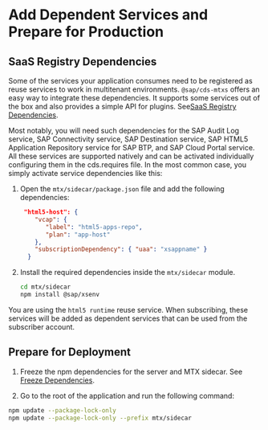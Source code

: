 # Add Dependent Services and Prepare for Production

## SaaS Registry Dependencies

Some of the services your application consumes need to be registered as reuse services to work in multitenant environments. `@sap/cds-mtxs` offers an easy way to integrate these dependencies. It supports some services out of the box and also provides a simple API for plugins. See[SaaS Registry Dependencies](https://cap.cloud.sap/docs/guides/multitenancy/#saas-registry-dependencies).

Most notably, you will need such dependencies for the SAP Audit Log service, SAP Connectivity service, SAP Destination service, SAP HTML5 Application Repository service for SAP BTP, and SAP Cloud Portal service. All these services are supported natively and can be activated individually configuring them in the cds.requires file. In the most common case, you simply activate service dependencies like this:

1. Open the `mtx/sidecar/package.json` file and add the following dependencies:

    ```json
     "html5-host": {
        "vcap": {
           "label": "html5-apps-repo",  
           "plan": "app-host"
        },
        "subscriptionDependency": { "uaa": "xsappname" }
      }
    ```

2. Install the required dependencies inside the `mtx/sidecar` module.

    ```sh
    cd mtx/sidecar
    npm install @sap/xsenv
    ```

You are using the `html5 runtime` reuse service. When subscribing, these services will be added as dependent services that can be used from the subscriber account. 

## Prepare for Deployment

1. Freeze the npm dependencies for the server and MTX sidecar. See [Freeze Dependencies](https://cap.cloud.sap/docs/guides/deployment/to-cf#freeze-dependencies).

2. Go to the root of the application and run the following command:

```sh
npm update --package-lock-only
npm update --package-lock-only --prefix mtx/sidecar
```
